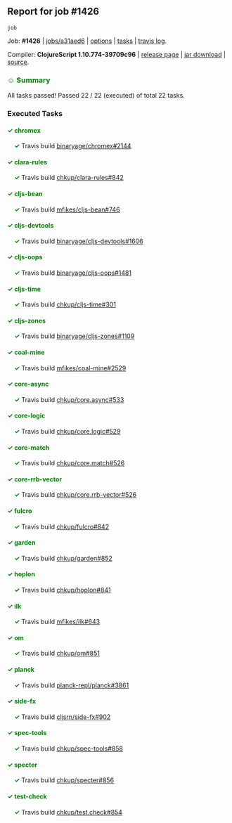 ## Report for job #1426
```
job
```


Job: **#1426** | [jobs/a31aed6](https://github.com/cljs-oss/canary/commit/a31aed6e180e051ecfd6009397d61f0bce444af7) | [options](options.edn) | [tasks](tasks.edn) | [travis log](https://travis-ci.org/cljs-oss/canary/builds/694208337).

Compiler: **ClojureScript 1.10.774-39709c96** | [release page](https://github.com/cljs-oss/canary/releases/tag/r1.10.774-39709c96) | [jar download](https://github.com/cljs-oss/canary/releases/download/r1.10.774-39709c96/clojurescript-1.10.774-39709c96.jar) | [source](https://github.com/clojure/clojurescript/commit/39709c9614d37b9a3dd398be8fed83cd3dda534b).

### <b style='color:green'>☺ Summary</b>

All tasks passed! Passed 22 / 22 (executed) of total 22 tasks.

### Executed Tasks

#### <b style='color:green'>&#x2713; chromex</b>
&nbsp;&nbsp;&nbsp;&nbsp;<b style='color:green'>&#x2713;</b> Travis build [binaryage/chromex#2144](https://travis-ci.org/binaryage/chromex/builds/694209281)<br>

#### <b style='color:green'>&#x2713; clara-rules</b>
&nbsp;&nbsp;&nbsp;&nbsp;<b style='color:green'>&#x2713;</b> Travis build [chkup/clara-rules#842](https://travis-ci.org/chkup/clara-rules/builds/694209285)<br>

#### <b style='color:green'>&#x2713; cljs-bean</b>
&nbsp;&nbsp;&nbsp;&nbsp;<b style='color:green'>&#x2713;</b> Travis build [mfikes/cljs-bean#746](https://travis-ci.org/mfikes/cljs-bean/builds/694209294)<br>

#### <b style='color:green'>&#x2713; cljs-devtools</b>
&nbsp;&nbsp;&nbsp;&nbsp;<b style='color:green'>&#x2713;</b> Travis build [binaryage/cljs-devtools#1606](https://travis-ci.org/binaryage/cljs-devtools/builds/694209302)<br>

#### <b style='color:green'>&#x2713; cljs-oops</b>
&nbsp;&nbsp;&nbsp;&nbsp;<b style='color:green'>&#x2713;</b> Travis build [binaryage/cljs-oops#1481](https://travis-ci.org/binaryage/cljs-oops/builds/694209306)<br>

#### <b style='color:green'>&#x2713; cljs-time</b>
&nbsp;&nbsp;&nbsp;&nbsp;<b style='color:green'>&#x2713;</b> Travis build [chkup/cljs-time#301](https://travis-ci.org/chkup/cljs-time/builds/694209312)<br>

#### <b style='color:green'>&#x2713; cljs-zones</b>
&nbsp;&nbsp;&nbsp;&nbsp;<b style='color:green'>&#x2713;</b> Travis build [binaryage/cljs-zones#1109](https://travis-ci.org/binaryage/cljs-zones/builds/694209315)<br>

#### <b style='color:green'>&#x2713; coal-mine</b>
&nbsp;&nbsp;&nbsp;&nbsp;<b style='color:green'>&#x2713;</b> Travis build [mfikes/coal-mine#2529](https://travis-ci.org/mfikes/coal-mine/builds/694209317)<br>

#### <b style='color:green'>&#x2713; core-async</b>
&nbsp;&nbsp;&nbsp;&nbsp;<b style='color:green'>&#x2713;</b> Travis build [chkup/core.async#533](https://travis-ci.org/chkup/core.async/builds/694209325)<br>

#### <b style='color:green'>&#x2713; core-logic</b>
&nbsp;&nbsp;&nbsp;&nbsp;<b style='color:green'>&#x2713;</b> Travis build [chkup/core.logic#529](https://travis-ci.org/chkup/core.logic/builds/694209327)<br>

#### <b style='color:green'>&#x2713; core-match</b>
&nbsp;&nbsp;&nbsp;&nbsp;<b style='color:green'>&#x2713;</b> Travis build [chkup/core.match#526](https://travis-ci.org/chkup/core.match/builds/694209337)<br>

#### <b style='color:green'>&#x2713; core-rrb-vector</b>
&nbsp;&nbsp;&nbsp;&nbsp;<b style='color:green'>&#x2713;</b> Travis build [chkup/core.rrb-vector#526](https://travis-ci.org/chkup/core.rrb-vector/builds/694209339)<br>

#### <b style='color:green'>&#x2713; fulcro</b>
&nbsp;&nbsp;&nbsp;&nbsp;<b style='color:green'>&#x2713;</b> Travis build [chkup/fulcro#842](https://travis-ci.org/chkup/fulcro/builds/694209341)<br>

#### <b style='color:green'>&#x2713; garden</b>
&nbsp;&nbsp;&nbsp;&nbsp;<b style='color:green'>&#x2713;</b> Travis build [chkup/garden#852](https://travis-ci.org/chkup/garden/builds/694209430)<br>

#### <b style='color:green'>&#x2713; hoplon</b>
&nbsp;&nbsp;&nbsp;&nbsp;<b style='color:green'>&#x2713;</b> Travis build [chkup/hoplon#841](https://travis-ci.org/chkup/hoplon/builds/694209347)<br>

#### <b style='color:green'>&#x2713; ilk</b>
&nbsp;&nbsp;&nbsp;&nbsp;<b style='color:green'>&#x2713;</b> Travis build [mfikes/ilk#643](https://travis-ci.org/mfikes/ilk/builds/694209436)<br>

#### <b style='color:green'>&#x2713; om</b>
&nbsp;&nbsp;&nbsp;&nbsp;<b style='color:green'>&#x2713;</b> Travis build [chkup/om#851](https://travis-ci.org/chkup/om/builds/694209355)<br>

#### <b style='color:green'>&#x2713; planck</b>
&nbsp;&nbsp;&nbsp;&nbsp;<b style='color:green'>&#x2713;</b> Travis build [planck-repl/planck#3861](https://travis-ci.org/planck-repl/planck/builds/694209409)<br>

#### <b style='color:green'>&#x2713; side-fx</b>
&nbsp;&nbsp;&nbsp;&nbsp;<b style='color:green'>&#x2713;</b> Travis build [cljsrn/side-fx#902](https://travis-ci.org/cljsrn/side-fx/builds/694209455)<br>

#### <b style='color:green'>&#x2713; spec-tools</b>
&nbsp;&nbsp;&nbsp;&nbsp;<b style='color:green'>&#x2713;</b> Travis build [chkup/spec-tools#858](https://travis-ci.org/chkup/spec-tools/builds/694209391)<br>

#### <b style='color:green'>&#x2713; specter</b>
&nbsp;&nbsp;&nbsp;&nbsp;<b style='color:green'>&#x2713;</b> Travis build [chkup/specter#856](https://travis-ci.org/chkup/specter/builds/694209373)<br>

#### <b style='color:green'>&#x2713; test-check</b>
&nbsp;&nbsp;&nbsp;&nbsp;<b style='color:green'>&#x2713;</b> Travis build [chkup/test.check#854](https://travis-ci.org/chkup/test.check/builds/694209459)<br>